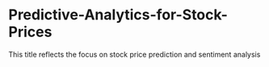 # Predictive-Analytics-for-Stock-Prices
 This title reflects the focus on stock price prediction and sentiment analysis

